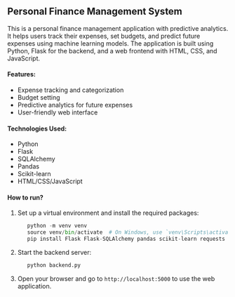 ## Personal Finance Management System
This is a personal finance management application with predictive analytics. It helps users track their expenses, set budgets, and predict future expenses using machine learning models. 
The application is built using Python, Flask for the backend, and a web frontend with HTML, CSS, and JavaScript.

#### Features:
* Expense tracking and categorization
* Budget setting
* Predictive analytics for future expenses
* User-friendly web interface
#### Technologies Used:
* Python
* Flask
* SQLAlchemy
* Pandas
* Scikit-learn
* HTML/CSS/JavaScript

#### How to run?
1. Set up a virtual environment and install the required packages:
   ```python
      python -m venv venv
      source venv/bin/activate  # On Windows, use `venv\Scripts\activate`
      pip install Flask Flask-SQLAlchemy pandas scikit-learn requests
   ```
2. Start the backend server:
   ```python
      python backend.py
   ```
3. Open your browser and go to ```http://localhost:5000``` to use the web application.
